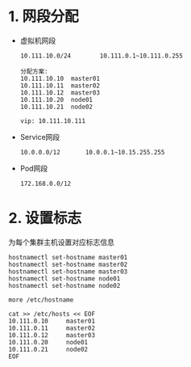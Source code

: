 # 1. 网段分配

* 虚拟机网段

  ```shell
  10.111.10.0/24		10.111.0.1~10.111.0.255
  
  分配方案:
  10.111.10.10	master01
  10.111.10.11	master02
  10.111.10.12	master03
  10.111.10.20	node01
  10.111.10.21	node02	
  
  vip: 10.111.10.111
  ```

* Service网段

  ```shell
  10.0.0.0/12		10.0.0.1~10.15.255.255
  ```

* Pod网段

  ```shell
  172.168.0.0/12	
  ```

# 2. 设置标志

为每个集群主机设置对应标志信息

```shell
hostnamectl set-hostname master01
hostnamectl set-hostname master02
hostnamectl set-hostname master03
hostnamectl set-hostname node01
hostnamectl set-hostname node02

more /etc/hostname

cat >> /etc/hosts << EOF
10.111.0.10     master01
10.111.0.11     master02
10.111.0.12     master03
10.111.0.20     node01
10.111.0.21     node02
EOF
```


